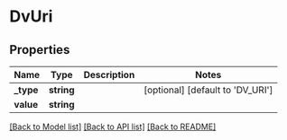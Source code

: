 # DvUri

## Properties
Name | Type | Description | Notes
------------ | ------------- | ------------- | -------------
**_type** | **string** |  | [optional] [default to 'DV_URI']
**value** | **string** |  | 

[[Back to Model list]](../../README.md#documentation-for-models) [[Back to API list]](../../README.md#documentation-for-api-endpoints) [[Back to README]](../../README.md)

